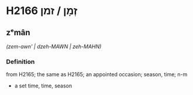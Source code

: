 # H2166 זְמָן / זמן

## zᵉmân

_(zem-awn' | dzeh-MAWN | zeh-MAHN)_

### Definition

from H2165; the same as H2165; an appointed occasion; season, time; n-m

- a set time, time, season
